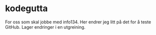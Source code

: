 # kodegutta
For oss som skal jobbe med info134. 
Her endrer jeg litt på det for å teste GitHub. Lager endringer i en utgreining. 
